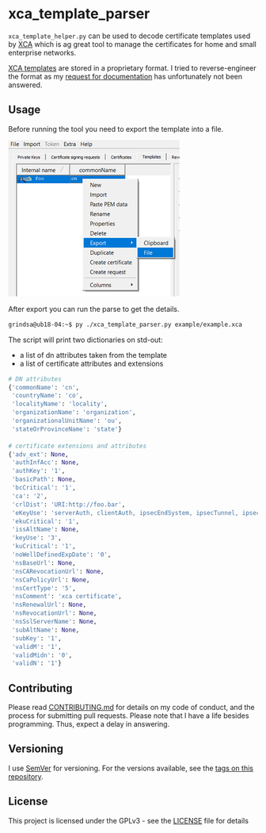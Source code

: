 # xca_template_parser

`xca_template_helper.py` can be used to decode certificate templates used by [XCA](https://github.com/chris2511/xca) which is ag great tool to manage the certificates for home and small enterprise networks.

[XCA templates](https://www.hohnstaedt.de/xca/index.php/documentation/manual) are stored in a proprietary format. I tried to reverse-engineer the format as my [request for documentation](https://github.com/chris2511/xca/issues/197) has unfortunately not been answered.

## Usage

Before running the tool you need to export the template into a file.

![xca-ca-list](xca.png)

After export you can run the parse to get the details.

```bash
grindsa@ub18-04:~$ py ./xca_template_parser.py example/example.xca
```

The script will print two dictionaries on std-out:

- a list of dn attributes taken from the template
- a list of certificate attributes and extensions

```python
# DN attributes
{'commonName': 'cn',
 'countryName': 'co',
 'localityName': 'locality',
 'organizationName': 'organization',
 'organizationalUnitName': 'ou',
 'stateOrProvinceName': 'state'}

# certificate extensions and attributes
{'adv_ext': None,
 'authInfAcc': None,
 'authKey': '1',
 'basicPath': None,
 'bcCritical': '1',
 'ca': '2',
 'crlDist': 'URI:http://foo.bar',
 'eKeyUse': 'serverAuth, clientAuth, ipsecEndSystem, ipsecTunnel, ipsecUser',
 'ekuCritical': '1',
 'issAltName': None,
 'keyUse': '3',
 'kuCritical': '1',
 'noWellDefinedExpDate': '0',
 'nsBaseUrl': None,
 'nsCARevocationUrl': None,
 'nsCaPolicyUrl': None,
 'nsCertType': '5',
 'nsComment': 'xca certificate',
 'nsRenewalUrl': None,
 'nsRevocationUrl': None,
 'nsSslServerName': None,
 'subAltName': None,
 'subKey': '1',
 'validM': '1',
 'validMidn': '0',
 'validN': '1'}
```

## Contributing

Please read [CONTRIBUTING.md](CONTRIBUTING.md) for details on my code of
conduct, and the process for submitting pull requests.
Please note that I have a life besides programming. Thus, expect a delay
in answering.

## Versioning

I use [SemVer](http://semver.org/) for versioning. For the versions available,
see the [tags on this repository](https://github.com/grindsa/dkb-robo/tags).

## License

This project is licensed under the GPLv3 - see the [LICENSE](LICENSE) file for details
